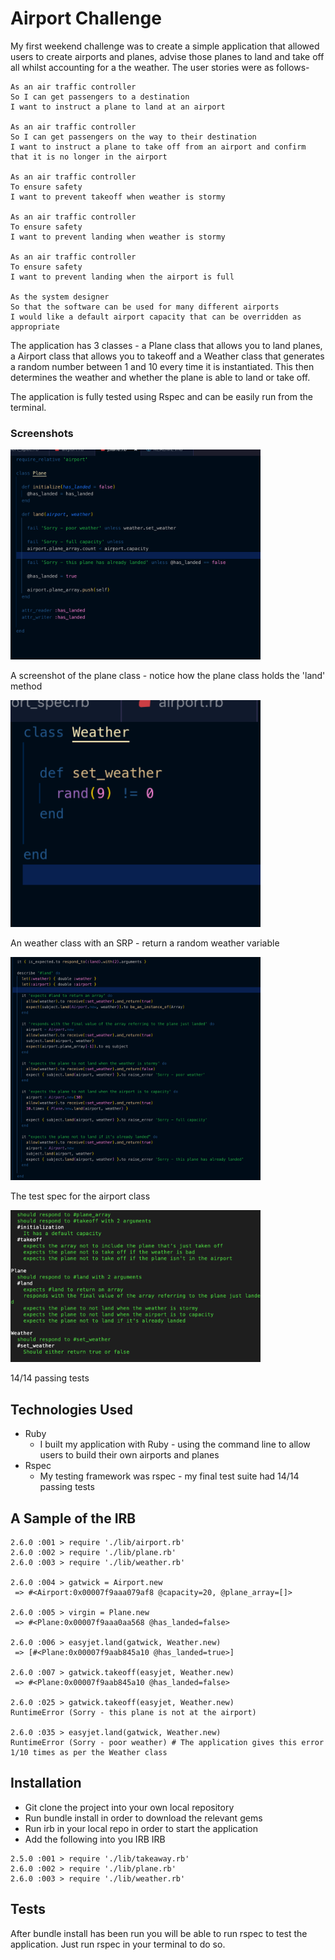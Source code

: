 Airport Challenge
=================

My first weekend challenge was to create a simple application that allowed users to create airports and planes, advise those planes to land and take off all whilst accounting for a the weather. The user stories were as follows-

```
As an air traffic controller 
So I can get passengers to a destination 
I want to instruct a plane to land at an airport

As an air traffic controller 
So I can get passengers on the way to their destination 
I want to instruct a plane to take off from an airport and confirm that it is no longer in the airport

As an air traffic controller 
To ensure safety 
I want to prevent takeoff when weather is stormy 

As an air traffic controller 
To ensure safety 
I want to prevent landing when weather is stormy 

As an air traffic controller 
To ensure safety 
I want to prevent landing when the airport is full 

As the system designer
So that the software can be used for many different airports
I would like a default airport capacity that can be overridden as appropriate
```

The application has 3 classes - a Plane class that allows you to land planes, a Airport class that allows you to takeoff and a Weather class that generates a random number between 1 and 10 every time it is instantiated. This then determines the weather and whether the plane is able to land or take off. 

The application is fully tested using Rspec and can be easily run from the terminal.

### Screenshots

<img src="images/plane_class.png?" width="400px">

A screenshot of the plane class - notice how the plane class holds the 'land' method

<img src="images/weather_class.png?" width="400px">

An weather class with an SRP - return a random weather variable

<img src="images/tests.png?" width="400px">

The test spec for the airport class

<img src="images/14_passing_tests.png?" width="400px">

14/14 passing tests

Technologies Used
-----

* Ruby
  * I built my application with Ruby - using the command line to allow users to build their own airports and planes
* Rspec
  * My testing framework was rspec - my final test suite had 14/14 passing tests

A Sample of the IRB
-----

```
2.6.0 :001 > require './lib/airport.rb'
2.6.0 :002 > require './lib/plane.rb'
2.6.0 :003 > require './lib/weather.rb'

2.6.0 :004 > gatwick = Airport.new
 => #<Airport:0x00007f9aaa079af8 @capacity=20, @plane_array=[]> 

2.6.0 :005 > virgin = Plane.new
 => #<Plane:0x00007f9aaa0aa568 @has_landed=false> 

2.6.0 :006 > easyjet.land(gatwick, Weather.new)
 => [#<Plane:0x00007f9aab845a10 @has_landed=true>] 

2.6.0 :007 > gatwick.takeoff(easyjet, Weather.new)
 => #<Plane:0x00007f9aab845a10 @has_landed=false> 

2.6.0 :025 > gatwick.takeoff(easyjet, Weather.new)
RuntimeError (Sorry - this plane is not at the airport)

2.6.0 :035 > easyjet.land(gatwick, Weather.new)
RuntimeError (Sorry - poor weather) # The application gives this error 1/10 times as per the Weather class
```


Installation
-----

* Git clone the project into your own local repository
* Run bundle install in order to download the relevant gems
* Run irb in your local repo in order to start the application
* Add the following into you IRB IRB

```
2.5.0 :001 > require './lib/takeaway.rb'
2.6.0 :002 > require './lib/plane.rb'
2.6.0 :003 > require './lib/weather.rb'
```

Tests
-----

After bundle install has been run you will be able to run rspec to test the application. Just run rspec in your terminal to do so.